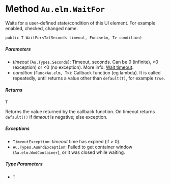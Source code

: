 # Method `Au.elm.WaitFor`

Waits for a user-defined state/condition of this UI element. For example enabled, checked, changed name.

```
public T WaitFor<T>(Seconds timeout, Func<elm, T> condition)
```

##### Parameters

- *timeout*  (`Au.Types.Seconds`):
    Timeout, seconds. Can be 0 (infinite), >0 (exception) or \<0 (no exception). More info: [Wait timeout](../articles/Wait%20timeout.html).
- *condition*  (`Func<Au.elm, T>`):
    Callback function (eg lambda). It is called repeatedly, until returns a value other than `default(T)`, for example `true`.

##### Returns

`T`

Returns the value returned by the callback function. On timeout returns `default(T)` if *timeout* is negative; else exception.

##### Exceptions

- `TimeoutException`:
    *timeout* time has expired (if > 0).
- `Au.Types.AuWndException`:
    Failed to get container window (`Au.elm.WndContainer`), or it was closed while waiting.

##### Type Parameters

- `T`